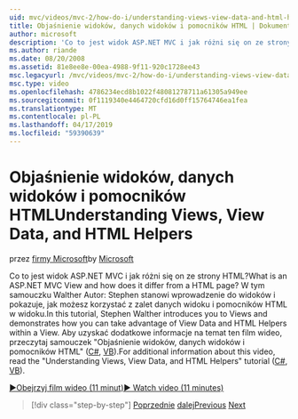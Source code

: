 ```yaml
---
uid: mvc/videos/mvc-2/how-do-i/understanding-views-view-data-and-html-helpers
title: Objaśnienie widoków, danych widoków i pomocników HTML | Dokumentacja firmy Microsoft
author: microsoft
description: 'Co to jest widok ASP.NET MVC i jak różni się on ze strony HTML? W tym samouczku Walther Autor: Stephen stanowi wprowadzenie do widoków i pokazuje, jak można t...'
ms.author: riande
ms.date: 08/20/2008
ms.assetid: 81e8ee8e-00ea-4988-9f11-920c1728ee43
msc.legacyurl: /mvc/videos/mvc-2/how-do-i/understanding-views-view-data-and-html-helpers
msc.type: video
ms.openlocfilehash: 4786234ecd8b1022f48081278711a61305a949ee
ms.sourcegitcommit: 0f1119340e4464720cfd16d0ff15764746ea1fea
ms.translationtype: MT
ms.contentlocale: pl-PL
ms.lasthandoff: 04/17/2019
ms.locfileid: "59390639"
---
```

# <a name="understanding-views-view-data-and-html-helpers"></a><span data-ttu-id="e014c-104">Objaśnienie widoków, danych widoków i pomocników HTML</span><span class="sxs-lookup"><span data-stu-id="e014c-104">Understanding Views, View Data, and HTML Helpers</span></span>

<span data-ttu-id="e014c-105">przez [firmy Microsoft](https://github.com/microsoft)</span><span class="sxs-lookup"><span data-stu-id="e014c-105">by [Microsoft](https://github.com/microsoft)</span></span>

<span data-ttu-id="e014c-106">Co to jest widok ASP.NET MVC i jak różni się on ze strony HTML?</span><span class="sxs-lookup"><span data-stu-id="e014c-106">What is an ASP.NET MVC View and how does it differ from a HTML page?</span></span> <span data-ttu-id="e014c-107">W tym samouczku Walther Autor: Stephen stanowi wprowadzenie do widoków i pokazuje, jak możesz korzystać z zalet danych widoku i pomocników HTML w widoku.</span><span class="sxs-lookup"><span data-stu-id="e014c-107">In this tutorial, Stephen Walther introduces you to Views and demonstrates how you can take advantage of View Data and HTML Helpers within a View.</span></span> <span data-ttu-id="e014c-108">Aby uzyskać dodatkowe informacje na temat ten film wideo, przeczytaj samouczek "Objaśnienie widoków, danych widoków i pomocników HTML" ([C#](../../../overview/older-versions-1/views/asp-net-mvc-views-overview-cs.md), [VB](../../../overview/older-versions-1/views/asp-net-mvc-views-overview-vb.md)).</span><span class="sxs-lookup"><span data-stu-id="e014c-108">For additional information about this video, read the "Understanding Views, View Data, and HTML Helpers" tutorial ([C#](../../../overview/older-versions-1/views/asp-net-mvc-views-overview-cs.md), [VB](../../../overview/older-versions-1/views/asp-net-mvc-views-overview-vb.md)).</span></span>

[<span data-ttu-id="e014c-109">&#9654;Obejrzyj film wideo (11 minut)</span><span class="sxs-lookup"><span data-stu-id="e014c-109">&#9654; Watch video (11 minutes)</span></span>](https://channel9.msdn.com/Blogs/ASP-NET-Site-Videos/understanding-views-view-data-and-html-helpers)

> [!div class="step-by-step"]
> <span data-ttu-id="e014c-110">[Poprzednie](understanding-controllers-controller-actions-and-action-results.md)
> [dalej](an-introduction-to-url-routing.md)</span><span class="sxs-lookup"><span data-stu-id="e014c-110">[Previous](understanding-controllers-controller-actions-and-action-results.md)
[Next](an-introduction-to-url-routing.md)</span></span>
